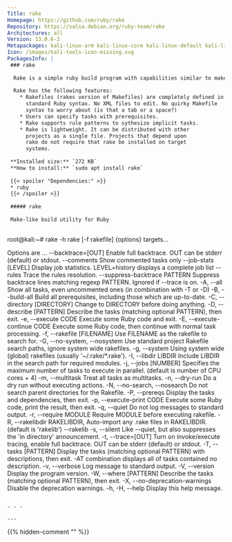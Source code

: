 ```yaml
---
Title: rake
Homepage: https://github.com/ruby/rake
Repository: https://salsa.debian.org/ruby-team/rake
Architectures: all
Version: 13.0.6-3
Metapackages: kali-linux-arm kali-linux-core kali-linux-default kali-linux-everything kali-linux-headless kali-linux-large kali-linux-nethunter kali-tools-exploitation kali-tools-information-gathering kali-tools-passwords kali-tools-post-exploitation kali-tools-reporting kali-tools-reverse-engineering kali-tools-social-engineering kali-tools-top10 kali-tools-vulnerability kali-tools-web 
Icon: /images/kali-tools-icon-missing.svg
PackagesInfo: |
 ### rake
 
  Rake is a simple ruby build program with capabilities similar to make.
   
  Rake has the following features:
    * Rakefiles (rakes version of Makefiles) are completely defined in
      standard Ruby syntax. No XML files to edit. No quirky Makefile
      syntax to worry about (is that a tab or a space?)
    * Users can specify tasks with prerequisites.
    * Rake supports rule patterns to sythesize implicit tasks.
    * Rake is lightweight. It can be distributed with other
      projects as a single file. Projects that depend upon
      rake do not require that rake be installed on target
      systems.
 
 **Installed size:** `272 KB`  
 **How to install:** `sudo apt install rake`  
 
 {{< spoiler "Dependencies:" >}}
 * ruby
 {{< /spoiler >}}
 
 ##### rake
 
 Make-like build utility for Ruby
 
 ```
 root@kali:~# rake -h
 rake [-f rakefile] {options} targets...
 
 Options are ...
         --backtrace=[OUT]            Enable full backtrace.  OUT can be stderr (default) or stdout.
         --comments                   Show commented tasks only
         --job-stats [LEVEL]          Display job statistics. LEVEL=history displays a complete job list
         --rules                      Trace the rules resolution.
         --suppress-backtrace PATTERN Suppress backtrace lines matching regexp PATTERN. Ignored if --trace is on.
     -A, --all                        Show all tasks, even uncommented ones (in combination with -T or -D)
     -B, --build-all                  Build all prerequisites, including those which are up-to-date.
     -C, --directory [DIRECTORY]      Change to DIRECTORY before doing anything.
     -D, --describe [PATTERN]         Describe the tasks (matching optional PATTERN), then exit.
     -e, --execute CODE               Execute some Ruby code and exit.
     -E, --execute-continue CODE      Execute some Ruby code, then continue with normal task processing.
     -f, --rakefile [FILENAME]        Use FILENAME as the rakefile to search for.
     -G, --no-system, --nosystem      Use standard project Rakefile search paths, ignore system wide rakefiles.
     -g, --system                     Using system wide (global) rakefiles (usually '~/.rake/*.rake').
     -I, --libdir LIBDIR              Include LIBDIR in the search path for required modules.
     -j, --jobs [NUMBER]              Specifies the maximum number of tasks to execute in parallel. (default is number of CPU cores + 4)
     -m, --multitask                  Treat all tasks as multitasks.
     -n, --dry-run                    Do a dry run without executing actions.
     -N, --no-search, --nosearch      Do not search parent directories for the Rakefile.
     -P, --prereqs                    Display the tasks and dependencies, then exit.
     -p, --execute-print CODE         Execute some Ruby code, print the result, then exit.
     -q, --quiet                      Do not log messages to standard output.
     -r, --require MODULE             Require MODULE before executing rakefile.
     -R, --rakelibdir RAKELIBDIR,     Auto-import any .rake files in RAKELIBDIR. (default is 'rakelib')
         --rakelib
     -s, --silent                     Like --quiet, but also suppresses the 'in directory' announcement.
     -t, --trace=[OUT]                Turn on invoke/execute tracing, enable full backtrace. OUT can be stderr (default) or stdout.
     -T, --tasks [PATTERN]            Display the tasks (matching optional PATTERN) with descriptions, then exit. -AT combination displays all of tasks contained no description.
     -v, --verbose                    Log message to standard output.
     -V, --version                    Display the program version.
     -W, --where [PATTERN]            Describe the tasks (matching optional PATTERN), then exit.
     -X, --no-deprecation-warnings    Disable the deprecation warnings.
     -h, -H, --help                   Display this help message.
 ```
 
 - - -
 
---
```

{{% hidden-comment "<!--Do not edit anything above this line-->" %}}
